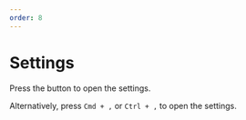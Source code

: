 ```yaml
---
order: 8
---
```


# Settings

Press the <HopeIcon icon="gear" /> button to open the settings.

Alternatively, press `Cmd + ,` or `Ctrl + ,` to open the settings.